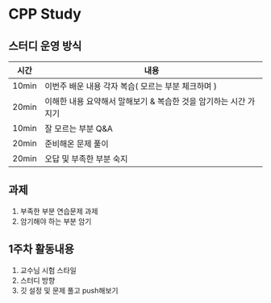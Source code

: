 # CPP Study
## 스터디 운영 방식
| 시간 | 내용 |
| ----- | ----- |
| 10min | 이번주 배운 내용 각자 복습( 모르는 부분 체크하며 ) |
| 20min | 이해한 내용 요약해서 말해보기 & 복습한 것을 암기하는 시간 가지기|
| 10min | 잘 모르는 부분 Q&A |
| 20min | 준비해온 문제 풀이 |
| 20min | 오답 및 부족한 부분 숙지 |
## 과제
1. 부족한 부분 연습문제 과제
2. 암기해야 하는 부분 암기
## 1주차 활동내용
1. 교수님 시험 스타일
2. 스터디 방향
3. 깃 설정 및 문제 풀고 push해보기
